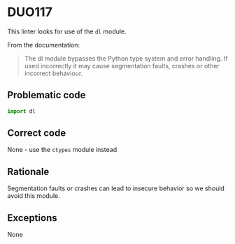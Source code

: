 # DUO117

This linter looks for use of the `dl` module.

From the documentation:

> The dl module bypasses the Python type system and error handling. If
> used incorrectly it may cause segmentation faults, crashes or other
> incorrect behaviour.

## Problematic code

```python
import dl
```

## Correct code

None - use the `ctypes` module instead

## Rationale

Segmentation faults or crashes can lead to insecure behavior so we should
avoid this module.

## Exceptions

None
